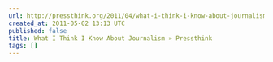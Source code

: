 ```yaml
---
url: http://pressthink.org/2011/04/what-i-think-i-know-about-journalism/
created_at: 2011-05-02 13:13 UTC
published: false
title: What I Think I Know About Journalism » Pressthink
tags: []
---
```




